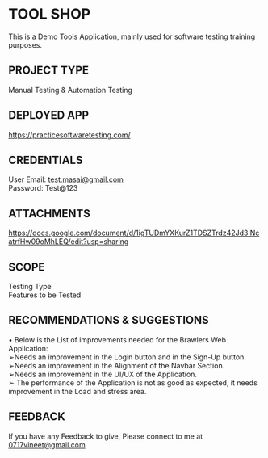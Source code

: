 # TOOL SHOP 
This is a Demo Tools Application, mainly used for software testing training purposes.

## PROJECT TYPE
Manual Testing & Automation Testing
## DEPLOYED APP
https://practicesoftwaretesting.com/
## CREDENTIALS

User Email: test.masai@gmail.com  
Password: Test@123
## ATTACHMENTS
https://docs.google.com/document/d/1igTUDmYXKurZ1TDSZTrdz42Jd3INcatrfHw09oMhLEQ/edit?usp=sharing

## SCOPE
Testing Type  
Features to be Tested 
## RECOMMENDATIONS & SUGGESTIONS
• Below is the List of improvements needed for the Brawlers Web
Application:  
➢Needs an improvement in the Login button and in the Sign-Up button.  
➢Needs an improvement in the Alignment of the Navbar Section.  
➢Needs an improvement in the UI/UX of the Application.  
➢ The performance of the Application is not as good as expected, it needs improvement in the Load and stress area.
## FEEDBACK
If you have any Feedback to give, Please connect to me at 0717vineet@gmail.com
